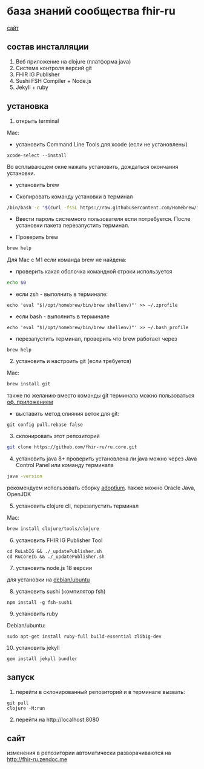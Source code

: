 # база знаний сообщества fhir-ru

[сайт](http://fhir-ru.zendoc.me)

## состав инсталляции

1. Веб приложение на clojure (платформа java)
2. Система контроля версий git
3. FHIR IG Publisher
4. Sushi FSH Compiler + Node.js
5. Jekyll + ruby

## установка 

1. открыть terminal

Mac:

- установить Command Line Tools для xcode (если не установлены)
```
xcode-select --install
```
Во всплывающем окне нажать установить, дождаться окончания установки.

- установить brew

* Скопировать команду установки в терминал

```bash
/bin/bash -c "$(curl -fsSL https://raw.githubusercontent.com/Homebrew/install/HEAD/install.sh)"
```

* Ввести пароль системного пользователя если потребуется. После установки пакета перезапустить терминал.

* Проверить brew
```bash
brew help
```

Для Mac с M1 если команда brew не найдена:

* проверить какая оболочка командной строки используется
```bash
echo $0
```
* если zsh - выполнить в терминале:
```
echo 'eval "$(/opt/homebrew/bin/brew shellenv)"' >> ~/.zprofile
```
* если bash - выполнить в терминале
```
echo 'eval "$(/opt/homebrew/bin/brew shellenv)"' >> ~/.bash_profile
```
* перезапустить терминал, проверить что brew работает через
```
brew help
```

2. установить и настроить git (если требуется)

Mac:
```bash
brew install git
```
также по желанию вместо команды git терминала можно пользоваться [оф. приложением](https://desktop.github.com/)

* выставить метод слияния веток для git:
```
git config pull.rebase false
```

3. склонировать этот репозиторий
```bash
git clone https://github.com/fhir-ru/ru.core.git
```

4. установить java 8+
проверить установлена ли java можно через Java Control Panel или команду терминала
```bash
java -version
```
рекомендуем использовать сборку [adoptium](https://adoptium.net). также можно Oracle Java, OpenJDK

5. установить clojure cli, перезапустить терминал

Mac:
```bash
brew install clojure/tools/clojure

```

6. установить FHIR IG Publisher Tool

```
cd RuLabIG && ./_updatePublisher.sh
cd RuCoreIG && ./_updatePublisher.sh
```

7. установить node.js 18 версии

для установки на [debian/ubuntu](https://github.com/nodesource/distributions#installation-instructions)

8. установить sushi (компилятор fsh)

```
npm install -g fsh-sushi
```

9. установить ruby

Debian/ubuntu:

```
sudo apt-get install ruby-full build-essential zlib1g-dev
```

10. установить jekyll

```
gem install jekyll bundler

```
## запуск

1. перейти в склонированный репозиторий и в терминале вызвать:
```
git pull
clojure -M:run
```

2. перейти на http://localhost:8080

## сайт
изменения в репозитории автоматически разворачиваются на http://fhir-ru.zendoc.me
